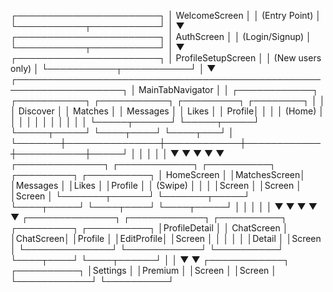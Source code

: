 ┌───────────────────────┐
│     WelcomeScreen     │
│   (Entry Point)       │
└───────────┬───────────┘
            │
            ▼
┌───────────────────────┐
│      AuthScreen       │
│  (Login/Signup)       │
└───────────┬───────────┘
            │
            ▼
┌───────────────────────┐
│ ProfileSetupScreen    │
│ (New users only)      │
└───────────┬───────────┘
            │
            ▼
┌───────────────────────────────────────────────────────────────────┐
│                         MainTabNavigator                          │
│ ┌────────────┐ ┌───────────┐ ┌───────────┐ ┌─────────┐ ┌────────┐ │
│ │ Discover   │ │ Matches   │ │ Messages  │ │ Likes   │ │ Profile│ │
│ │ (Home)     │ │           │ │           │ │         │ │        │ │
│ └─────┬──────┘ └─────┬─────┘ └─────┬─────┘ └────┬────┘ └────┬───┘ │
└───────┼───────────────┼────────────┼────────────┼───────────┼─────┘
        │               │            │            │           │
        ▼               ▼            ▼            ▼           ▼
┌──────────────┐ ┌────────────┐ ┌──────────┐ ┌─────────┐ ┌──────────┐
│ HomeScreen   │ │MatchesScreen│ │Messages  │ │Likes    │ │Profile   │
│ (Swipe)      │ │             │ │Screen    │ │Screen   │ │Screen    │
└───────┬──────┘ └───────┬─────┘ └────┬─────┘ └────┬────┘ └────┬─────┘
        │                │            │            │           │
        ▼                ▼            ▼            ▼           ▼
┌──────────────┐ ┌────────────┐ ┌──────────┐ ┌─────────┐ ┌──────────┐
│ProfileDetail │ │ ChatScreen │ │ChatScreen│ │Profile  │ │EditProfile│
│Screen        │ │            │ │          │ │Detail   │ │Screen     │
└──────────────┘ └────────────┘ └──────────┘ └────┬────┘ └────┬──────┘
                                                  │           │
                                                  ▼           ▼
                                           ┌────────────┐ ┌──────────┐
                                           │Settings    │ │Premium   │
                                           │Screen      │ │Screen    │
                                           └────────────┘ └──────────┘